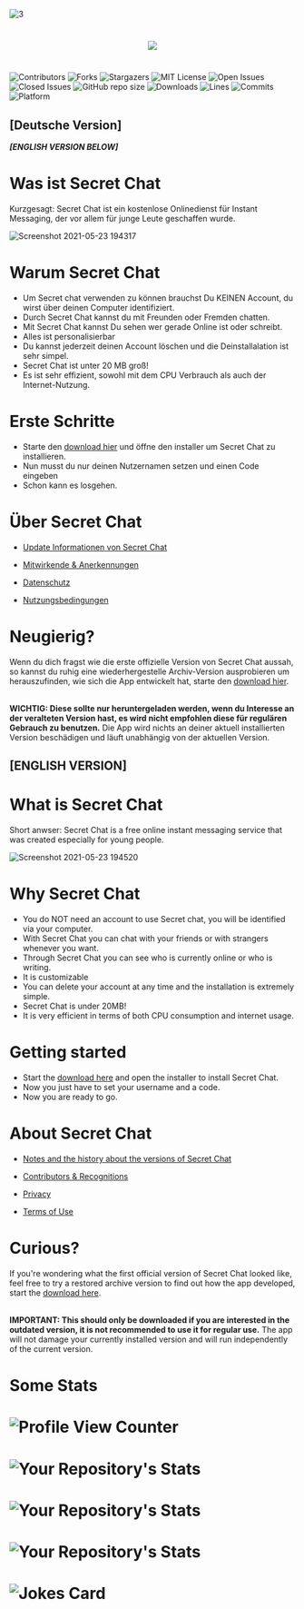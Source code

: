 ![3](https://user-images.githubusercontent.com/62218506/117016251-cf9a6f80-acf2-11eb-867c-507cc979245e.png)
# 
<p align="center">
  <a href="https://github.com/SagMeinenNamen/SecretChat/releases/download/SecretChat-Installer/SecretChat-Installer.exe"><img src="https://raw.githubusercontent.com/hictooth/WildSkies/master/button_download-windows.png" /></a>
</p>

#
![Contributors](https://img.shields.io/github/contributors/SagMeinenNamen/SecretChat.svg?style=for-the-badge)
![Forks](https://img.shields.io/github/forks/SagMeinenNamen/SecretChat.svg?style=for-the-badge)
![Stargazers](https://img.shields.io/github/stars/SagMeinenNamen/SecretChat.svg?style=for-the-badge)
![MIT License](https://img.shields.io/github/license/SagMeinenNamen/SecretChat.svg?style=for-the-badge)
![Open Issues](https://img.shields.io/github/issues-raw/SagMeinenNamen/SecretChat.svg?style=for-the-badge)
![Closed Issues](https://img.shields.io/github/issues-closed-raw/SagMeinenNamen/SecretChat.svg?style=for-the-badge)
![GitHub repo size](https://img.shields.io/github/repo-size/SagMeinenNamen/SecretChat.svg?style=for-the-badge)
![Downloads](https://img.shields.io/github/downloads/SagMeinenNamen/SecretChat/SecretChat-Installer/total.svg?style=for-the-badge)
![Lines](https://img.shields.io/badge/Lines-11k-blue.svg?style=for-the-badge) 
![Commits](https://img.shields.io/github/commit-activity/y/SagMeinenNamen/SecretChat.svg?style=for-the-badge)
![Platform](https://img.shields.io/badge/platform-windows-blue.svg?style=for-the-badge)


## [Deutsche Version]
***[ENGLISH VERSION BELOW]***
# Was ist Secret Chat

Kurzgesagt: Secret Chat ist ein kostenlose Onlinedienst für Instant Messaging, der vor allem für junge Leute geschaffen wurde.

![Screenshot 2021-05-23 194317](https://user-images.githubusercontent.com/62218506/119271889-d8040d00-bc03-11eb-8cec-f7276bc8a8e7.png)


# Warum Secret Chat

- Um Secret chat verwenden zu können brauchst Du KEINEN Account, du wirst über deinen Computer identifiziert. 
- Durch Secret Chat kannst du mit Freunden oder Fremden chatten.
- Mit Secret Chat kannst Du sehen wer gerade Online ist oder schreibt.
- Alles ist personalisierbar
- Du kannst jederzeit deinen Account löschen und die Deinstallalation ist sehr simpel.
- Secret Chat ist unter 20 MB groß! 
- Es ist sehr effizient, sowohl mit dem CPU Verbrauch als auch der Internet-Nutzung.




# Erste Schritte 

- Starte den [download hier](https://github.com/SagMeinenNamen/SecretChat/releases/download/SecretChat-Installer/SecretChat-Installer.exe) und öffne den installer um Secret Chat zu installieren. 
- Nun musst du nur deinen Nutzernamen setzen und einen Code eingeben
- Schon kann es losgehen. 


# Über Secret Chat  


- [Update Informationen von Secret Chat](https://github.com/SagMeinenNamen/SecretChat/blob/main/Update-Infos.md)

- [Mitwirkende & Anerkennungen](https://github.com/SagMeinenNamen/SecretChat/blob/main/Mitwirkende%20%26%20Anerkennungen.md)
  
- [Datenschutz](https://github.com/SagMeinenNamen/SecretChat/blob/main/Datenschutzerkl%C3%A4rung.md)
  
- [Nutzungsbedingungen](https://github.com/SagMeinenNamen/SecretChat/blob/main/Nutzungsbedingungen.md)

# Neugierig?

Wenn du dich fragst wie die erste offizielle Version von Secret Chat aussah, so kannst du ruhig eine wiederhergestelle Archiv-Version ausprobieren um herauszufinden, wie sich die App entwickelt hat, starte den [download hier](https://github.com/SagMeinenNamen/SecretChat/raw/main/Output/SecretChatOld.exe).


<br /> **WICHTIG: Diese sollte nur heruntergeladen werden, wenn du Interesse an der veralteten Version hast, es wird nicht empfohlen diese für regulären Gebrauch zu benutzen.** Die App wird nichts an deiner aktuell installierten Version beschädigen und läuft unabhängig von der aktuellen Version. 





## [ENGLISH VERSION]

# What is Secret Chat

Short anwser: Secret Chat is a free online instant messaging service that was created especially for young people.

![Screenshot 2021-05-23 194520](https://user-images.githubusercontent.com/62218506/119271896-e05c4800-bc03-11eb-9a54-f3ff307e863c.png)


# Why Secret Chat

- You do NOT need an account to use Secret chat, you will be identified via your computer. 
- With Secret Chat you can chat with your friends or with strangers whenever you want.
- Through Secret Chat you can see who is currently online or who is writing.
- It is customizable
- You can delete your account at any time and the installation is extremely simple.
- Secret Chat is under 20MB!
- It is very efficient in terms of both CPU consumption and internet usage.




# Getting started

- Start the [download here](https://github.com/SagMeinenNamen/SecretChat/releases/download/SecretChat-Installer/SecretChat-Installer.exe) and open the installer to install Secret Chat.
- Now you just have to set your username and a code.
- Now you are ready to go. 



# About Secret Chat

- [Notes and the history about the versions of Secret Chat](https://github.com/SagMeinenNamen/SecretChat/blob/main/Update-Infos.md)

 - [Contributors & Recognitions](https://github.com/SagMeinenNamen/SecretChat/blob/main/Mitwirkende%20%26%20Anerkennungen.md)
  
 - [Privacy](https://github.com/SagMeinenNamen/SecretChat/blob/main/Datenschutzerkl%C3%A4rung.md)
  
 - [Terms of Use](https://github.com/SagMeinenNamen/SecretChat/blob/main/Nutzungsbedingungen.md)

# Curious?

If you're wondering what the first official version of Secret Chat looked like, feel free to try a restored archive version to find out how the app developed, start the [download here](https://github.com/SagMeinenNamen/SecretChat/raw/main/Output/SecretChatOld.exe).


<br />  **IMPORTANT: This should only be downloaded if you are interested in the outdated version, it is not recommended to use it for regular use.**  The app will not damage your currently installed version and will run independently of the current version. 

# Some Stats

# ![Profile View Counter](https://komarev.com/ghpvc/?username=SagMeinenNamen)
# ![Your Repository's Stats](https://contrib.rocks/image?repo=SagMeinenNamen/SecretChat)
# ![Your Repository's Stats](https://github-readme-stats.vercel.app/api?username=SagMeinenNamen&show_icons=true)
# ![Your Repository's Stats](https://github-readme-stats.vercel.app/api/top-langs/?username=SagMeinenNamen&theme=blue-green)
# ![Jokes Card](https://readme-jokes.vercel.app/api)
